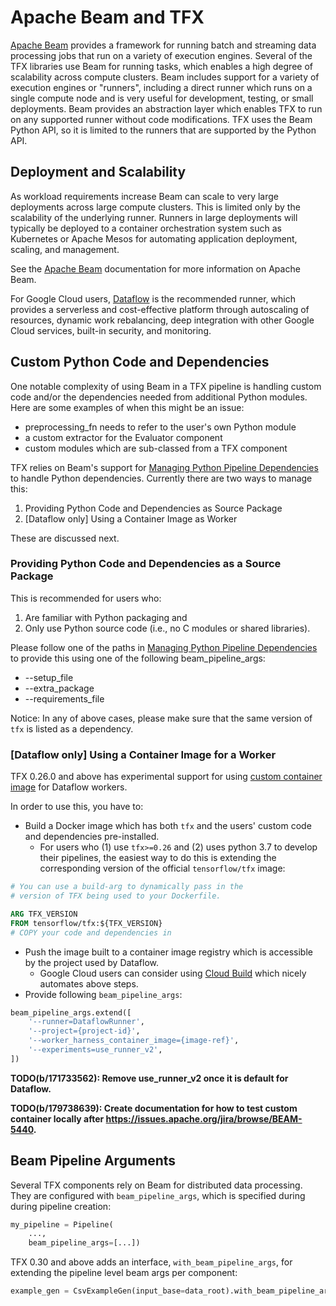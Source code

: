# Apache Beam and TFX

[Apache Beam](https://beam.apache.org/) provides a framework for running batch
and streaming data processing jobs that run on a variety of execution engines.
Several of the TFX libraries use Beam for running tasks, which enables a high
degree of scalability across compute clusters.  Beam includes support for a
variety of execution engines or "runners", including a direct runner which runs
on a single compute node and is very useful for development, testing, or small
deployments.  Beam provides an abstraction layer which enables TFX to run on any
supported runner without code modifications.  TFX uses the Beam Python API, so
it is limited to the runners that are supported by the Python API.

## Deployment and Scalability

As workload requirements increase Beam can scale to very large deployments
across large compute clusters. This is limited only by the scalability of the
underlying runner.  Runners in large deployments will typically be deployed to a
container orchestration system such as Kubernetes or Apache Mesos for automating
application deployment, scaling, and management.

See the [Apache Beam](https://beam.apache.org/) documentation for more
information on Apache Beam.

For Google Cloud users, [Dataflow](https://cloud.google.com/dataflow) is the
recommended runner, which provides a serverless and cost-effective platform
through autoscaling of resources, dynamic work rebalancing, deep integration
with other Google Cloud services, built-in security, and monitoring.

## Custom Python Code and Dependencies

One notable complexity of using Beam in a TFX pipeline is handling custom code
and/or the dependencies needed from additional Python modules. Here are some
examples of when this might be an issue:

*   preprocessing_fn needs to refer to the user's own Python module
*   a custom extractor for the Evaluator component
*   custom modules which are sub-classed from a TFX component

TFX relies on Beam's support for
[Managing Python Pipeline Dependencies](https://beam.apache.org/documentation/sdks/python-pipeline-dependencies/)
to handle Python dependencies. Currently there are two ways to manage this:

1.  Providing Python Code and Dependencies as Source Package
1.  [Dataflow only] Using a Container Image as Worker

These are discussed next.

### Providing Python Code and Dependencies as a Source Package

This is recommended for users who:

1.  Are familiar with Python packaging and
1.  Only use Python source code (i.e., no C modules or shared libraries).

Please follow one of the paths in
[Managing Python Pipeline Dependencies](https://beam.apache.org/documentation/sdks/python-pipeline-dependencies/)
to provide this using one of the following beam_pipeline_args:

*   --setup_file
*   --extra_package
*   --requirements_file

Notice: In any of above cases, please make sure that the same version of `tfx`
is listed as a dependency.

### [Dataflow only] Using a Container Image for a Worker

TFX 0.26.0 and above has experimental support for using
[custom container image](https://beam.apache.org/documentation/runtime/environments/#customizing-container-images)
for Dataflow workers.

In order to use this, you have to:

*   Build a Docker image which has both `tfx` and the users' custom code and
    dependencies pre-installed.
    *   For users who (1) use `tfx>=0.26` and (2) uses python 3.7 to develop their pipelines,
        the easiest way to do this is extending the corresponding version of the official
        `tensorflow/tfx` image:

```Dockerfile
# You can use a build-arg to dynamically pass in the
# version of TFX being used to your Dockerfile.

ARG TFX_VERSION
FROM tensorflow/tfx:${TFX_VERSION}
# COPY your code and dependencies in
```

*   Push the image built to a container image registry which is accessible by
    the project used by Dataflow.
    *   Google Cloud users can consider using
        [Cloud Build](https://cloud.google.com/cloud-build/docs/quickstart-build)
        which nicely automates above steps.
*   Provide following `beam_pipeline_args`:

```python
beam_pipeline_args.extend([
    '--runner=DataflowRunner',
    '--project={project-id}',
    '--worker_harness_container_image={image-ref}',
    '--experiments=use_runner_v2',
])
```

**TODO(b/171733562): Remove use_runner_v2 once it is default for Dataflow.**

**TODO(b/179738639): Create documentation for how to test custom container
locally after https://issues.apache.org/jira/browse/BEAM-5440.**

## Beam Pipeline Arguments

Several TFX components rely on Beam for distributed data processing. They are
configured with `beam_pipeline_args`, which is specified during during pipeline
creation:

```python
my_pipeline = Pipeline(
    ...,
    beam_pipeline_args=[...])
```

TFX 0.30 and above adds an interface, `with_beam_pipeline_args`, for extending
the pipeline level beam args per component:

```python
example_gen = CsvExampleGen(input_base=data_root).with_beam_pipeline_args([...])
```
